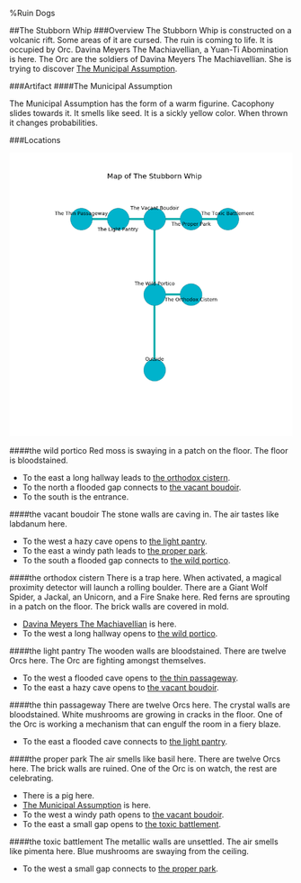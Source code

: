%Ruin Dogs

##The Stubborn Whip
###Overview
The Stubborn Whip is constructed on a volcanic rift. Some areas of it are cursed. The ruin is coming to life. It is occupied by Orc. <a name="Davina-Meyers-The-Machiavellian"></a>Davina Meyers The Machiavellian, a Yuan-Ti Abomination is here. The Orc are the soldiers of Davina Meyers The Machiavellian. She  is trying to discover [The Municipal Assumption](#The-Municipal-Assumption). 



###Artifact
####<a name="The-Municipal-Assumption"></a>The Municipal Assumption


The Municipal Assumption has the form of a warm figurine. Cacophony slides towards it. It smells like seed. It is a sickly yellow color. When thrown it changes probabilities. 





###Locations


![](../v2/images/The-Stubborn-Whip.png)

####<a name="the-wild-portico"></a>the wild portico
Red moss is swaying in a patch on the floor. The floor is bloodstained. 



* To the east a long hallway leads to [the orthodox cistern](#the-orthodox-cistern).
* To the north a flooded gap connects to [the vacant boudoir](#the-vacant-boudoir).
* To the south is the entrance.


####<a name="the-vacant-boudoir"></a>the vacant boudoir
The stone walls are caving in. The air tastes like labdanum here. 



* To the west a hazy cave opens to [the light pantry](#the-light-pantry).
* To the east a windy path leads to [the proper park](#the-proper-park).
* To the south a flooded gap connects to [the wild portico](#the-wild-portico).


####<a name="the-orthodox-cistern"></a>the orthodox cistern
There is a trap here. When activated, a magical proximity detector will launch a rolling boulder. There are a Giant Wolf Spider, a Jackal, an Unicorn, and a Fire Snake here. Red ferns are sprouting in a patch on the floor. The brick walls are covered in mold. 



* [Davina Meyers The Machiavellian](#Davina-Meyers-The-Machiavellian) is here.
* To the west a long hallway opens to [the wild portico](#the-wild-portico).


####<a name="the-light-pantry"></a>the light pantry
The wooden walls are bloodstained. There are twelve Orcs here. The Orc are fighting amongst themselves. 



* To the west a flooded cave opens to [the thin passageway](#the-thin-passageway).
* To the east a hazy cave opens to [the vacant boudoir](#the-vacant-boudoir).


####<a name="the-thin-passageway"></a>the thin passageway
There are twelve Orcs here. The crystal walls are bloodstained. White mushrooms are growing in cracks in the floor. One of the Orc is working a mechanism that can engulf the room in a fiery blaze. 



* To the east a flooded cave connects to [the light pantry](#the-light-pantry).


####<a name="the-proper-park"></a>the proper park
The air smells like basil here. There are twelve Orcs here. The brick walls are ruined. One of the Orc is on watch, the rest are celebrating. 



* There is a pig here.
* [The Municipal Assumption](#The-Municipal-Assumption) is here.
* To the west a windy path opens to [the vacant boudoir](#the-vacant-boudoir).
* To the east a small gap opens to [the toxic battlement](#the-toxic-battlement).


####<a name="the-toxic-battlement"></a>the toxic battlement
The metallic walls are unsettled. The air smells like pimenta here. Blue mushrooms are swaying from the ceiling. 



* To the west a small gap connects to [the proper park](#the-proper-park).


